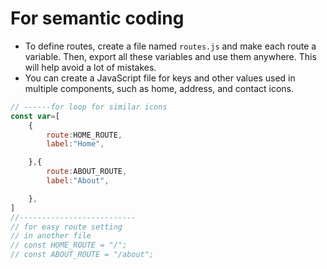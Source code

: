 # For semantic coding

- To define routes, create a file named `routes.js` and make each route a variable. Then, export all these variables and use them anywhere. This will help avoid a lot of mistakes.
- You can create a JavaScript file for keys and other values used in multiple components, such as home, address, and contact icons.

```js
// ------for loop for similar icons
const var=[
    {
        route:HOME_ROUTE,
        label:"Home",

    },{
        route:ABOUT_ROUTE,
        label:"About",

    },
]
//--------------------------
// for easy route setting
// in another file
// const HOME_ROUTE = "/";
// const ABOUT_ROUTE = "/about";
```
